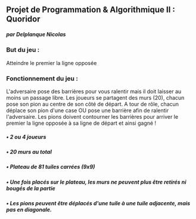 ## Projet de Programmation & Algorithmique II : Quoridor

##### par Delplanque Nicolas

### But du jeu :
Atteindre le premier la ligne opposée

### Fonctionnement du jeu :
L'adversaire pose des barrières pour vous ralentir mais il doit laisser au moins un passage libre. Les joueurs se partagent des murs (20), chacun pose son pion au centre de son côté de départ. A tour de rôle, chacun déplace son pion d'une case OU pose une barrière afin de ralentir l'adversaire. Les pions doivent contourner les barrières pour arriver le premier la ligne opposée à sa ligne de départ et ainsi gagné !

##### • 2 ou 4 joueurs
##### • 20 murs au total
##### • Plateau de 81 tuiles carrées (9x9)
##### • Une fois placés sur le plateau, les murs ne peuvent plus être retirés ni bougés de la partie
##### • Les pions peuvent être déplacés d'une tuile à une tuile adjacente, mais pas en diagonale.
